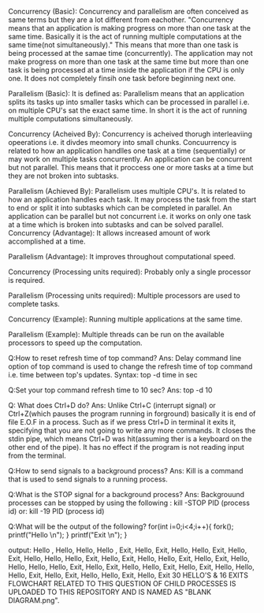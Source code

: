 Concurrency (Basic):
Concurrency and parallelism are often conceived as same terms but they are a lot different from eachother.
"Concurrency means that an application is making progress on more than one task at the same time. Basically it is the act of running multiple computations at the same time(not simultaneously)."
This means that more than one task is being processed at the samae time (concurrently). The application may not make progress on more than one task at the same time but more than one task is being processed at a time inside the application if the CPU is only one. It does not completely finsih one task before beginning next one.

Parallelism (Basic):
It is defined as:
Parallelism means that an application splits its tasks up into smaller tasks which can be processed in parallel i.e. on multiple CPU's sat the exact same time. In short it is the act of running multiple computations simultaneously.

Concurrency (Acheived By):
Concurrency is acheived thorugh interleaviing opeerations i.e. it divdes meomory into small chunks. Concuurrency is related to how an application handlles one task at a time (sequentially) or may work on multiple tasks concurrently.
          An application can be concurrent but not parallel. This means that it proccess one or more tasks at a time but they are not broken into subtasks.

Parallelism (Achieved By):
Parallelism uses multiple CPU's. It is related to how an application handles each task. It may process the task from the start to end or split it into subtasks which can be completed in parallel.
          An application can be parallel but not concurrent i.e. it works on only one task at a time which is broken into subtasks and can be solved parallel.
Concurrency (Advantage):
It allows increased amount of work accomplished at a time.

Parallelism (Advantage):
It improves throughout computational speed.

Concurrency (Processing units required):
Probably only a single processor is required.

Parallelism (Processing units required):
Multiple processors are used to complete tasks.

Concurrency (Example):
Running multiple applications at the same time.

Parallelism (Example):
Multiple threads can be run on the available processors to speed up the computation.

Q:How to reset refresh time of top command?
Ans: Delay command line option of top command is used to change the refresh time of top command i.e. time between top's updates.
Syntax: top -d time in sec

Q:Set your top command refresh time to 10 sec?
Ans: top -d 10

Q: What does Ctrl+D do?
Ans: Unlike Ctrl+C (interrupt signal) or Ctrl+Z(which pauses the program running in forground) basically it is end of file E.O.F in a process. Such as if we press Ctrl+D in terminal it exits it, specifying that you are not going to write any more commands. It closes the stdin pipe, which means Ctrl+D was hit(assuming ther is a keyboard on the other end of the pipe). It has no effect if the program is not reading input from the terminal. 

Q:How to send signals to a background process?
Ans: Kill is a command that is used to send signals to a running process.

Q:What is the STOP signal for a background process?
Ans: Backgrouund processes can be stopped by using the following :
 kill -STOP PID (process id)
 or:
 kill -19 PID (process id)
 
 Q:What will be the output of the following?
 for(int i=0;i<4;i++){
 fork();
 printf("Hello \n");
 }
 printf("Exit \n");
 }

output:
Hello , Hello, Hello,  Hello , Exit, Hello, Exit, Hello, Hello, Exit, Hello, Exit, Hello, Hello, Hello, Exit, Hello, Exit, Hello, Hello, Exit, Hello, Exit, Hello, Hello, Hello, Hello, Exit, Hello, Exit, Hello, Hello, Exit, Hello, Exit, Hello, Hello, Hello, Exit, Hello, Exit, Hello, Hello, Exit, Hello, Exit
30 HELLO'S & 16 EXITS
FLOWCHART RELATED TO THIS QUESTION OF CHILD PROCESSES IS UPLOADED TO THIS REPOSITORY AND IS NAMED AS "BLANK DIAGRAM.png".
